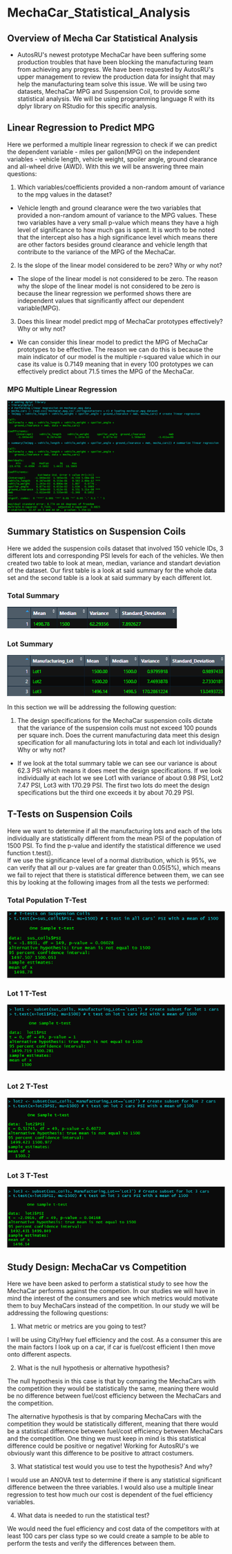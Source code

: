 # MechaCar_Statistical_Analysis

## Overview of Mecha Car Statistical Analysis
- AutosRU's newest prototype MechaCar have been suffering some production troubles that have been blocking the manufacturing team from achieving any progress. We have been requested by AutosRU's upper management to review the production data for insight that may help the manufacturing team solve this issue. We will be using two datasets, MechaCar MPG and Suspension Coil, to provide some statistical analysis. We will be using programming language R with its dplyr library on RStudio for this specific analysis.

## Linear Regression to Predict MPG
Here we performed a multiple linear regression to check if we can predict the dependent variable - miles per gallon(MPG) on the independent variables - vehicle length, vehicle weight, spoiler angle, ground clearance and all-wheel drive (AWD). With this we will be answering three main questions:

1. Which variables/coefficients provided a non-random amount of variance to the mpg values in the dataset?

- Vehicle length and ground clearance were the two variables that provided a non-random amount of variance to the MPG values. These two variables have a very small p-value which means they have a high level of significance to how much gas is spent. It is worth to be noted that the intercept also has a high significance level which means there are other factors besides ground clearance and vehicle length that contribute to the variance of the MPG of the MechaCar.

2. Is the slope of the linear model considered to be zero? Why or why not?

- The slope of the linear model is not considered to be zero. The reason why the slope of the linear model is not considered to be zero is because the linear regression we performed shows there are independent values that significantly affect our dependent variable(MPG).

3. Does this linear model predict mpg of MechaCar prototypes effectively? Why or why not? 

- We can consider this linear model to predict the MPG of MechaCar prototypes to be effective. The reason we can do this is because the main indicator of our model is the multiple r-squared value which in our case its value is 0.7149 meaning that in every 100 prototypes we can effectively predict about 71.5 times the MPG of the MechaCar.

### MPG Multiple Linear Regression
![mpg_mlr](/resources/linear_regression.png)

## Summary Statistics on Suspension Coils
Here we added the suspension coils dataset that involved 150 vehicle IDs, 3 different lots and corresponding PSI levels for each of the vehicles. We then created two table to look at mean, median, variance and standart deviation of the dataset. Our first table is a look at said summary for the whole data set and the second table is a look at said summary by each different lot.

### Total Summary
![total_summary](/resources/total_summary.png)

### Lot Summary
![lot_summary](/resources/lot_summary.png)

In this section we will be addressing the following question:
1. The design specifications for the MechaCar suspension coils dictate that the variance of the suspension coils must not exceed 100 pounds per square inch. Does the current manufacturing data meet this design specification for all manufacturing lots in total and each lot individually? Why or why not?

- If we look at the total summary table we can see our variance is about 62.3 PSI which means it does meet the design specifications. If we look individually at each lot we see Lot1 with variance of about 0.98 PSI, Lot2 7.47 PSI, Lot3 with 170.29 PSI. The first two lots do meet the design specifications but the third one exceeds it by about 70.29 PSI.

## T-Tests on Suspension Coils
Here we want to determine if all the manufacturing lots and each of the lots individually are statistically different from the mean PSI of the population of 1500 PSI. To find the p-value and identify the statistical difference we used function t.test().<br>If we use the significance level of a normal distribution, which is 95%, we can verify that all our p-values are far greater than 0.05(5%), which means we fail to reject that there is statistical difference between them, we can see this by looking at the following images from all the tests we performed:

### Total Population T-Test
![total_t_test](/resources/total_t_test.png)

### Lot 1 T-Test
![lot1_t_test](/resources/lot1_t_test.png)

### Lot 2 T-Test
![lot2_t_test](/resources/lot2_t_test.png)

### Lot 3 T-Test
![lot3_t_test](/resources/lot3_t_test.png)

## Study Design: MechaCar vs Competition
Here we have been asked to perform a statistical study to see how the MechaCar performs against the competion. In our studies we will have in mind the interest of the consumers and see which metrics would motivate them to buy MechaCars instead of the competition. In our study we will be addressing the following questions:

1. What metric or metrics are you going to test?

I will be using City/Hwy fuel efficiency and the cost. As a consumer this are the main factors I look up on a car, if car is fuel/cost efficient I then move onto different aspects.

2. What is the null hypothesis or alternative hypothesis? 

The null hypothesis in this case is that by comparing the MechaCars with the competition they would be statistically the same, meaning there would be no difference between fuel/cost efficiency between the MechaCars and the competition.

The alternative hypothesis is that by comparing MechaCars with the competition they would be statistically different, meaning that there would be a statistical difference between fuel/cost efficiency between MechaCars and the competition. One thing we must keep in mind is this statistical difference could be positive or negative! Working for AutosRU's we obviously want this difference to be positive to attract costumers.

3. What statistical test would you use to test the hypothesis? And why? 

I would use an ANOVA test to determine if there is any statistical significant difference between the three variables. I would also use a multiple linear regression to test how much our cost is dependent of the fuel efficiency variables.

4. What data is needed to run the statistical test?

We would need the fuel efficiency and cost data of the competitors with at least 100 cars per class type so we could create a sample to be able to perform the tests and verify the differences between them.